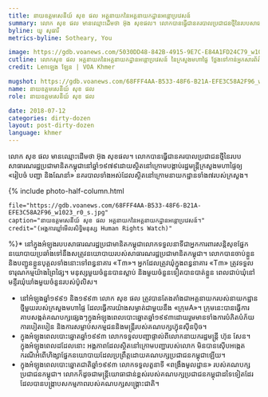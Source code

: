 ```yaml
---
title: នាយឧត្តម​សេនីយ៍​ សុខ ផល អគ្គនាយក​នៃ​អគ្គនាយកដ្ឋាន​អន្តោប្រវេសន៍
summary: លោក សុខ ផល ​មាន​ឈ្មោះ​ដើម​ថា​ អ៊ុង សុខផល។ លោក​បាន​ធ្វើ​ជា​នគរបាល​ប្រជាជន​ថ្មី​នៃ​របប​សាធារណរដ្ឋ​ប្រជាមានិត​កម្ពុជា​នៅ​ឆ្នាំ​១៩៧៩​ ដោយ​ស្ថិត​នៅ​ក្រោម​បង្គាប់​រដ្ឋមន្រ្តី​ក្រសួង​មហាផ្ទៃ​ឲ្យ​ «រៀបចំ បញ្ជា និងណែនាំ» នគរបាល​ទាំង​អស់​ដែល​ស្ថិត​នៅ​ក្រោម​នាយកដ្ឋាន​ទាំង​៧​របស់​ក្រសួង។
byline: យូ សុធារី
metrics-byline: Sotheary, You

image: https://gdb.voanews.com/5030DD48-842B-4915-9E7C-E84A1FD24C79_w1023_h575_s.jpg
cutline: លោក​សុខ ផល អគ្គនា​យក​នៃ​អគ្គនាយកដ្ឋាន​អន្តោប្រវេសន៍ នៃ​ក្រសួង​មហាផ្ទៃ ថ្លែង​ទៅ​កាន់​អ្នក​សារព័ត៌មាន​នៅ​ថ្ងៃ​សុក្រ​ ទី​១៩ សីហា ឆ្នាំ​២០១៦ នៅ​រាជធានី​ភ្នំពេញ។​
credit: Lenឡេង ឡែន | VOA Khmer

mugshot: https://gdb.voanews.com/68FFF4AA-B533-48F6-B21A-EFE3C58A2F96_w150_h150.jpg
name: នាយឧត្តម​សេនីយ៍​ សុខ ផល
role: នាយឧត្តម​សេនីយ៍​ សុខ ផល

date: 2018-07-12
categories: dirty-dozen
layout: post-dirty-dozen
language: khmer
---
```


លោក សុខ ផល ​មាន​ឈ្មោះ​ដើម​ថា​ អ៊ុង សុខផល។ លោក​បាន​ធ្វើ​ជា​នគរបាល​ប្រជាជន​ថ្មី​នៃ​របប​សាធារណរដ្ឋ​ប្រជាមានិត​កម្ពុជា​នៅ​ឆ្នាំ​១៩៧៩​ ដោយ​ស្ថិត​នៅ​ក្រោម​បង្គាប់​រដ្ឋមន្រ្តី​ក្រសួង​មហាផ្ទៃ​ឲ្យ​ «រៀបចំ បញ្ជា និងណែនាំ» នគរបាល​ទាំង​អស់​ដែល​ស្ថិត​នៅ​ក្រោម​នាយកដ្ឋាន​ទាំង​៧​របស់​ក្រសួង។

{% include photo-half-column.html 
 
	file="https://gdb.voanews.com/68FFF4AA-B533-48F6-B21A-EFE3C58A2F96_w1023_r0_s.jpg"
	caption="នាយឧត្តម​សេនីយ៍​ សុខ ផល អគ្គនាយក​នៃ​អគ្គនាយកដ្ឋាន​អន្តោប្រវេសន៍។"
	credit="(អង្គការឃ្លាំមើលសិទ្ធិមនុស្ស Human Rights Watch)"

%}* នៅ​ក្នុង​អំឡុង​របប​សាធារណរដ្ឋ​ប្រជាមានិត​កម្ពុជា​ លោក​ទទួល​នាទី​ជា​អ្នក​ការពារ​សន្តិសុខ​ផ្នែក​នយោបាយ​ ប្រឆាំង​ទៅ​នឹង​សត្រូវ​នយោបាយ​របស់​សាធារណរដ្ឋ​ប្រជាមានិត​កម្ពុជា។ លោក​បាន​ចាប់​ខ្លួន​ និង​បញ្ជូន​ខ្លួន​បុគ្គល​ទាំង​នោះ​ទៅ​ពន្ធនាគារ «T៣»។ អ្នក​ដែល​ត្រូវ​ឃុំ​ក្នុង​ពន្ធនាគារ «T៣» ត្រូវ​ទទួល​ទារុណកម្ម​យ៉ាង​ព្រៃផ្សៃ។ មនុស្ស​មួយ​ចំនួន​បាន​ស្លាប់​ និង​មួយ​ចំនួន​ទៀត​បាន​បាត់​ខ្លួន ពេល​ជាប់​ឃុំ​នៅ​មន្ទីរ​ឃុំឃាំង​មួយ​ចំនួន​របស់​ប៉ូលិស។
* នៅ​អំឡុង​ឆ្នាំ​១៩៩១​ និង​១៩៩៣​ លោក សុខ ផល ត្រូវ​បាន​តែង​តាំង​ជា​ អគ្គនាយក​របស់​នាយកដ្ឋាន​ថ្មី​មួយ​របស់​ក្រសួង​មហាផ្ទៃ​ ដែល​ធ្វើ​ការ​យ៉ាង​សម្ងាត់​ជាមួយ​នឹង​ «ក្រុមA»។ ក្រុមនេះ​បាន​ធ្វើ​ការ​គាប​សង្កត់​គណបក្ស​ផ្សេងៗ​ក្នុង​អំឡុង​ពេល​បោះឆ្នោត​ឆ្នាំ​១៩៩៣​ ដោយ​រួមមាន​ទាំង​ការ​បំភិត​បំភ័យ​ ការ​បៀតបៀន​ និង​ការ​សម្លាប់​សកម្មជន​ និង​មន្រ្តី​របស់​គណបក្ស​ហ៊្វុនស៊ីនប៉ិច។
* ក្នុង​អំឡុង​ពេល​បោះឆ្នោត​ឆ្នាំ​១៩៩៣ លោក​ទទួល​បញ្ជា​ផ្ទាល់​ពី​លោក​នាយក​រដ្ឋមន្រ្តី​ ហ៊ុន សែន។ ក្នុង​អំឡុង​ពេល​ដដែល​នោះ​ អង្គភាព​ដែល​ស្ថិត​នៅ​ក្រោម​បញ្ជា​របស់​លោក​ មិន​បាន​ស៊ើប​អង្កេត​ ករណី​អំពើ​ហិង្សា​ផ្នែក​នយោបាយ​ដែល​ប្រព្រឹត្ត​ដោយ​គណបក្ស​ប្រជាជន​កម្ពុជា​ឡើយ។
* ក្នុង​អំឡុង​ពេល​បោះឆ្នោត​ជាតិ​ឆ្នាំ​១៩៩៣ លោក​ទទួលតួ​នាទី​ «ពង្រឹង​មូលដ្ឋាន» របស់​គណបក្ស​ប្រជាជន​កម្ពុជា។ លោក​ក៏​ដូចជា​មន្ត្រី​យោធា​ជាន់ខ្ពស់​របស់​គណបក្ស​ប្រជាជន​កម្ពុជា​ដទៃ​ទៀតដែរ ដែល​បាន​បង្រ្កាប​សកម្មភាព​របស់​គណបក្ស​សង្រ្គោះជាតិ។